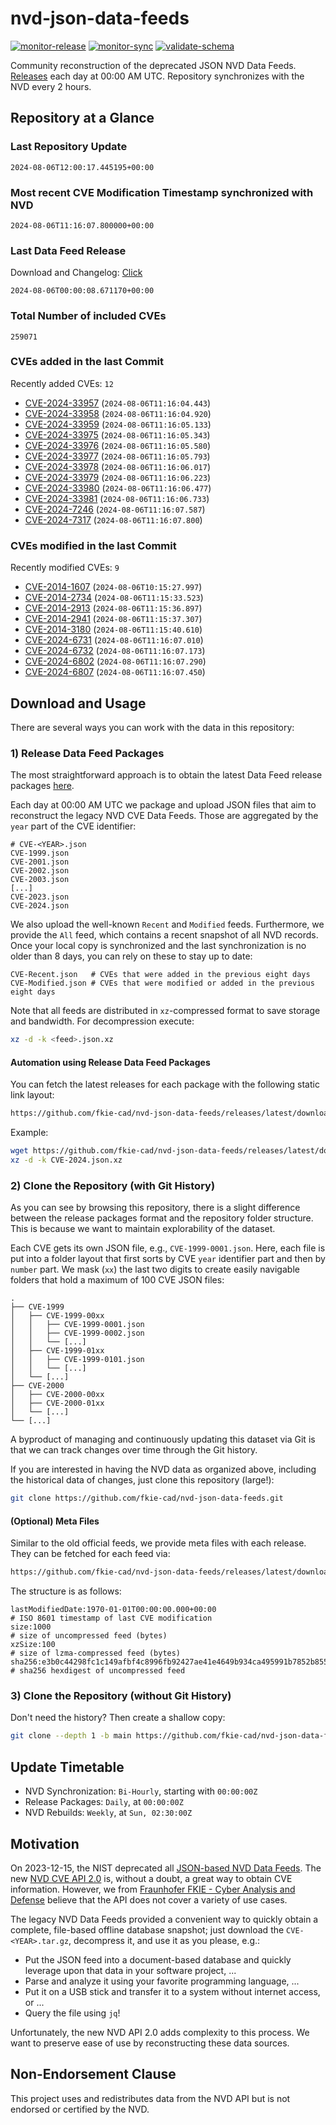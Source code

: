 # nvd-json-data-feeds

[![monitor-release](https://github.com/fkie-cad/nvd-json-data-feeds/actions/workflows/monitor_release.yml/badge.svg)](https://github.com/fkie-cad/nvd-json-data-feeds/actions/workflows/monitor_release.yml)
[![monitor-sync](https://github.com/fkie-cad/nvd-json-data-feeds/actions/workflows/monitor_sync.yml/badge.svg)](https://github.com/fkie-cad/nvd-json-data-feeds/actions/workflows/monitor_sync.yml)
[![validate-schema](https://github.com/fkie-cad/nvd-json-data-feeds/actions/workflows/validate_schema.yml/badge.svg)](https://github.com/fkie-cad/nvd-json-data-feeds/actions/workflows/validate_schema.yml)

Community reconstruction of the deprecated JSON NVD Data Feeds.
[Releases](https://github.com/fkie-cad/nvd-json-data-feeds/releases/latest) each day at 00:00 AM UTC.
Repository synchronizes with the NVD every 2 hours.

## Repository at a Glance

### Last Repository Update

```plain
2024-08-06T12:00:17.445195+00:00
```

### Most recent CVE Modification Timestamp synchronized with NVD

```plain
2024-08-06T11:16:07.800000+00:00
```

### Last Data Feed Release

Download and Changelog: [Click](https://github.com/fkie-cad/nvd-json-data-feeds/releases/latest)

```plain
2024-08-06T00:00:08.671170+00:00
```

### Total Number of included CVEs

```plain
259071
```

### CVEs added in the last Commit

Recently added CVEs: `12`

- [CVE-2024-33957](CVE-2024/CVE-2024-339xx/CVE-2024-33957.json) (`2024-08-06T11:16:04.443`)
- [CVE-2024-33958](CVE-2024/CVE-2024-339xx/CVE-2024-33958.json) (`2024-08-06T11:16:04.920`)
- [CVE-2024-33959](CVE-2024/CVE-2024-339xx/CVE-2024-33959.json) (`2024-08-06T11:16:05.133`)
- [CVE-2024-33975](CVE-2024/CVE-2024-339xx/CVE-2024-33975.json) (`2024-08-06T11:16:05.343`)
- [CVE-2024-33976](CVE-2024/CVE-2024-339xx/CVE-2024-33976.json) (`2024-08-06T11:16:05.580`)
- [CVE-2024-33977](CVE-2024/CVE-2024-339xx/CVE-2024-33977.json) (`2024-08-06T11:16:05.793`)
- [CVE-2024-33978](CVE-2024/CVE-2024-339xx/CVE-2024-33978.json) (`2024-08-06T11:16:06.017`)
- [CVE-2024-33979](CVE-2024/CVE-2024-339xx/CVE-2024-33979.json) (`2024-08-06T11:16:06.223`)
- [CVE-2024-33980](CVE-2024/CVE-2024-339xx/CVE-2024-33980.json) (`2024-08-06T11:16:06.477`)
- [CVE-2024-33981](CVE-2024/CVE-2024-339xx/CVE-2024-33981.json) (`2024-08-06T11:16:06.733`)
- [CVE-2024-7246](CVE-2024/CVE-2024-72xx/CVE-2024-7246.json) (`2024-08-06T11:16:07.587`)
- [CVE-2024-7317](CVE-2024/CVE-2024-73xx/CVE-2024-7317.json) (`2024-08-06T11:16:07.800`)


### CVEs modified in the last Commit

Recently modified CVEs: `9`

- [CVE-2014-1607](CVE-2014/CVE-2014-16xx/CVE-2014-1607.json) (`2024-08-06T10:15:27.997`)
- [CVE-2014-2734](CVE-2014/CVE-2014-27xx/CVE-2014-2734.json) (`2024-08-06T11:15:33.523`)
- [CVE-2014-2913](CVE-2014/CVE-2014-29xx/CVE-2014-2913.json) (`2024-08-06T11:15:36.897`)
- [CVE-2014-2941](CVE-2014/CVE-2014-29xx/CVE-2014-2941.json) (`2024-08-06T11:15:37.307`)
- [CVE-2014-3180](CVE-2014/CVE-2014-31xx/CVE-2014-3180.json) (`2024-08-06T11:15:40.610`)
- [CVE-2024-6731](CVE-2024/CVE-2024-67xx/CVE-2024-6731.json) (`2024-08-06T11:16:07.010`)
- [CVE-2024-6732](CVE-2024/CVE-2024-67xx/CVE-2024-6732.json) (`2024-08-06T11:16:07.173`)
- [CVE-2024-6802](CVE-2024/CVE-2024-68xx/CVE-2024-6802.json) (`2024-08-06T11:16:07.290`)
- [CVE-2024-6807](CVE-2024/CVE-2024-68xx/CVE-2024-6807.json) (`2024-08-06T11:16:07.450`)


## Download and Usage

There are several ways you can work with the data in this repository:

### 1) Release Data Feed Packages

The most straightforward approach is to obtain the latest Data Feed release packages [here](https://github.com/fkie-cad/nvd-json-data-feeds/releases/latest).

Each day at 00:00 AM UTC we package and upload JSON files that aim to reconstruct the legacy NVD CVE Data Feeds.
Those are aggregated by the `year` part of the CVE identifier:

```
# CVE-<YEAR>.json
CVE-1999.json
CVE-2001.json
CVE-2002.json
CVE-2003.json
[...]
CVE-2023.json
CVE-2024.json
```

We also upload the well-known `Recent` and `Modified` feeds.
Furthermore, we provide the `All` feed, which contains a recent snapshot of all NVD records.
Once your local copy is synchronized and the last synchronization is no older than 8 days, you can rely on these to stay up to date:

```plain
CVE-Recent.json   # CVEs that were added in the previous eight days
CVE-Modified.json # CVEs that were modified or added in the previous eight days
```

Note that all feeds are distributed in `xz`-compressed format to save storage and bandwidth.
For decompression execute:

```sh
xz -d -k <feed>.json.xz
```

#### Automation using Release Data Feed Packages

You can fetch the latest releases for each package with the following static link layout:

```sh
https://github.com/fkie-cad/nvd-json-data-feeds/releases/latest/download/CVE-<YEAR>.json.xz
```

Example:

```sh
wget https://github.com/fkie-cad/nvd-json-data-feeds/releases/latest/download/CVE-2024.json.xz
xz -d -k CVE-2024.json.xz
```

### 2) Clone the Repository (with Git History)

As you can see by browsing this repository, there is a slight difference between the release packages format and the repository folder structure.
This is because we want to maintain explorability of the dataset.

Each CVE gets its own JSON file, e.g., `CVE-1999-0001.json`.
Here, each file is put into a folder layout that first sorts by CVE `year` identifier part and then by `number` part.
We mask (`xx`) the last two digits to create easily navigable folders that hold a maximum of 100 CVE JSON files:

```plain
.
├── CVE-1999
│   ├── CVE-1999-00xx
│   │   ├── CVE-1999-0001.json
│   │   ├── CVE-1999-0002.json
│   │   └── [...]
│   ├── CVE-1999-01xx
│   │   ├── CVE-1999-0101.json
│   │   └── [...]
│   └── [...]
├── CVE-2000
│   ├── CVE-2000-00xx
│   ├── CVE-2000-01xx
│   └── [...]
└── [...]
```

A byproduct of managing and continuously updating this dataset via Git is that we can track changes over time through the Git history.

If you are interested in having the NVD data as organized above, including the historical data of changes, just clone this repository (large!):

```sh
git clone https://github.com/fkie-cad/nvd-json-data-feeds.git
```

#### (Optional) Meta Files

Similar to the old official feeds, we provide meta files with each release. They can be fetched for each feed via:

```sh
https://github.com/fkie-cad/nvd-json-data-feeds/releases/latest/download/CVE-<YEAR>.meta
```

The structure is as follows:

```plain
lastModifiedDate:1970-01-01T00:00:00.000+00:00                          # ISO 8601 timestamp of last CVE modification
size:1000                                                               # size of uncompressed feed (bytes)
xzSize:100                                                              # size of lzma-compressed feed (bytes)
sha256:e3b0c44298fc1c149afbf4c8996fb92427ae41e4649b934ca495991b7852b855 # sha256 hexdigest of uncompressed feed
```

### 3) Clone the Repository (without Git History)

Don't need the history? Then create a shallow copy:

```sh
git clone --depth 1 -b main https://github.com/fkie-cad/nvd-json-data-feeds.git
```


## Update Timetable

* NVD Synchronization: `Bi-Hourly`, starting with `00:00:00Z`
* Release Packages: `Daily`, at `00:00:00Z`
* NVD Rebuilds: `Weekly`, at `Sun, 02:30:00Z`


## Motivation

On 2023-12-15, the NIST deprecated all [JSON-based NVD Data Feeds](https://nvd.nist.gov/vuln/data-feeds#divRetirementBanner-1).
The new [NVD CVE API 2.0](https://nvd.nist.gov/developers/vulnerabilities) is, without a doubt, a great way to obtain CVE information.
However, we from [Fraunhofer FKIE - Cyber Analysis and Defense](https://www.fkie.fraunhofer.de/en/departments/cad.html) believe that the API does not cover a variety of use cases.

The legacy NVD Data Feeds provided a convenient way to quickly obtain a complete, file-based offline database snapshot; just download the `CVE-<YEAR>.tar.gz`, decompress it, and use it as you please, e.g.:

- Put the JSON feed into a document-based database and quickly leverage upon that data in your software project, ...
- Parse and analyze it using your favorite programming language, ...
- Put it on a USB stick and transfer it to a system without internet access, or ...
- Query the file using `jq`!

Unfortunately, the new NVD API 2.0 adds complexity to this process.
We want to preserve ease of use by reconstructing these data sources.

## Non-Endorsement Clause

This project uses and redistributes data from the NVD API but is not endorsed or certified by the NVD.